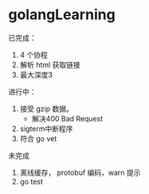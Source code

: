 # golangLearning #

已完成：

1. 4 个协程
2. 解析 html 获取链接
3. 最大深度3

进行中：

1. 接受 gzip 数据。
    - 解决400 Bad Request
2. sigterm中断程序
3. 符合 go vet

未完成

1. 离线缓存， protobuf 编码，warn 提示
2. go test